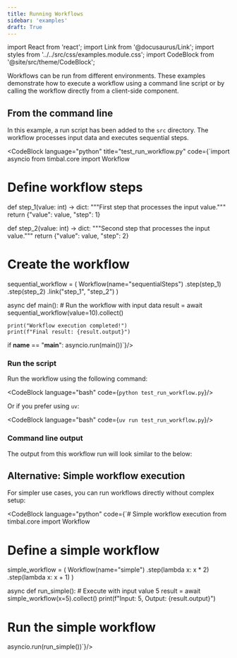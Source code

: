 ```yaml
---
title: Running Workflows
sidebar: 'examples'
draft: True
---
```


import React from 'react';
import Link from '@docusaurus/Link';
import styles from '../../src/css/examples.module.css';
import CodeBlock from '@site/src/theme/CodeBlock';

Workflows can be run from different environments. These examples demonstrate how to execute a workflow using a command line script or by calling the workflow directly from a client-side component.

## From the command line

In this example, a run script has been added to the `src` directory. The workflow processes input data and executes sequential steps.

<CodeBlock language="python" title="test_run_workflow.py" code={`import asyncio
from timbal.core import Workflow

# Define workflow steps
def step_1(value: int) -> dict:
    """First step that processes the input value."""
    return {"value": value, "step": 1}

def step_2(value: int) -> dict:
    """Second step that processes the input value."""
    return {"value": value, "step": 2}

# Create the workflow
sequential_workflow = (
    Workflow(name="sequentialSteps")
    .step(step_1)
    .step(step_2)
    .link("step_1", "step_2")
)

async def main():
    # Run the workflow with input data
    result = await sequential_workflow(value=10).collect()
    
    print("Workflow execution completed!")
    print(f"Final result: {result.output}")

if __name__ == "__main__":
    asyncio.run(main())`}/>

### Run the script

Run the workflow using the following command:

<CodeBlock language="bash" code={`python test_run_workflow.py`}/>

Or if you prefer using `uv`:

<CodeBlock language="bash" code={`uv run test_run_workflow.py`}/>

### Command line output

The output from this workflow run will look similar to the below:


## Alternative: Simple workflow execution

For simpler use cases, you can run workflows directly without complex setup:

<CodeBlock language="python" code={`# Simple workflow execution
from timbal.core import Workflow

# Define a simple workflow
simple_workflow = (
    Workflow(name="simple")
    .step(lambda x: x * 2)
    .step(lambda x: x + 1)
)

async def run_simple():
    # Execute with input value 5
    result = await simple_workflow(x=5).collect()
    print(f"Input: 5, Output: {result.output}")

# Run the simple workflow
asyncio.run(run_simple())`}/>